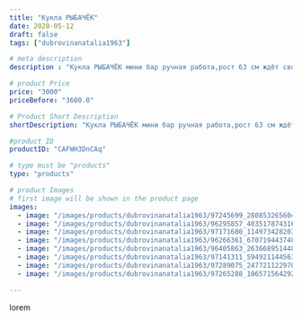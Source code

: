 ```yaml
---
title: "Кукла РЫБАЧЁК"
date: 2020-05-12
draft: false
tags: ["dubrovinanatalia1963"]

# meta description
description : "Кукла РЫБАЧЁК мини бар ручная работа,рост 63 см ждёт своего хозяина.Обращаться в директ."

# product Price
price: "3000"
priceBefore: "3600.0"

# Product Short Description
shortDescription: "Кукла РЫБАЧЁК мини бар ручная работа,рост 63 см ждёт своего хозяина.Обращаться в директ."

#product ID
productID: "CAFWH3DnCAq"

# type must be "products"
type: "products"

# product Images
# first image will be shown in the product page
images:
  - image: "/images/products/dubrovinanatalia1963/97245699_2808532656047258_3593521118692227997_n.jpg"
  - image: "/images/products/dubrovinanatalia1963/96295857_4035178743166605_3713072557932898196_n.jpg"
  - image: "/images/products/dubrovinanatalia1963/97171680_1149734282035373_6226411941973884518_n.jpg"
  - image: "/images/products/dubrovinanatalia1963/96266361_670719443748368_8330825051106566050_n.jpg"
  - image: "/images/products/dubrovinanatalia1963/96405863_263668951448120_4610988165013988264_n.jpg"
  - image: "/images/products/dubrovinanatalia1963/97141311_594921144563425_581880649748297037_n.jpg"
  - image: "/images/products/dubrovinanatalia1963/97289075_247721122970830_1798106618497183183_n.jpg"
  - image: "/images/products/dubrovinanatalia1963/97265288_106571564292274_5002838423822840562_n.jpg"

---
```

lorem
